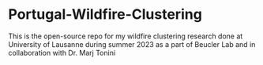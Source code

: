 # Portugal-Wildfire-Clustering
This is the open-source repo for my wildfire clustering research done at University of Lausanne during summer 2023 as a part of Beucler Lab and in collaboration with Dr. Marj Tonini
